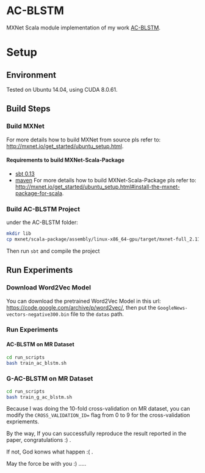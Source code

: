 # AC-BLSTM 
MXNet Scala module implementation of my work [AC-BLSTM](https://arxiv.org/abs/1611.01884).

# Setup
## Environment
Tested on Ubuntu 14.04, using CUDA 8.0.61.

## Build Steps
### Build MXNet
For more details how to build MXNet from source pls refer to: http://mxnet.io/get_started/ubuntu_setup.html.

#### Requirements to build MXNet-Scala-Package
* [sbt 0.13](http://www.scala-sbt.org/)
* [maven](https://maven.apache.org/download.cgi)
For more details how to build MXNet-Scala-Package pls refer to: http://mxnet.io/get_started/ubuntu_setup.html#install-the-mxnet-package-for-scala.

### Build AC-BLSTM Project
under the AC-BLSTM folder:
```bash
mkdir lib
cp mxnet/scala-package/assembly/linux-x86_64-gpu/target/mxnet-full_2.11-linux-x86_64-gpu-0.1.2-SNAPSHOT.jar lib
```
Then run `sbt` and compile the project

## Run Experiments
### Download Word2Vec Model
You can download the pretrained Word2Vec Model in this url: https://code.google.com/archive/p/word2vec/, then put the 
 `GoogleNews-vectors-negative300.bin` file to the `datas` path.
 
### Run Experiments
#### AC-BLSTM on MR Dataset
```bash
cd run_scripts
bash train_ac_blstm.sh
```
### G-AC-BLSTM on MR Dataset
```bash
cd run_scripts
bash train_g_ac_blstm.sh
```

Because I was doing the 10-fold cross-validation on MR dataset, you can modify the `CROSS_VALIDATION_ID=` flag from 0 to 9 for the cross-validation expriements.

By the way, If you can successfully reproduce the result reported in the paper, congratulations :) . 

If not, God konws what happen :( . 

May the force be with you :) .....

